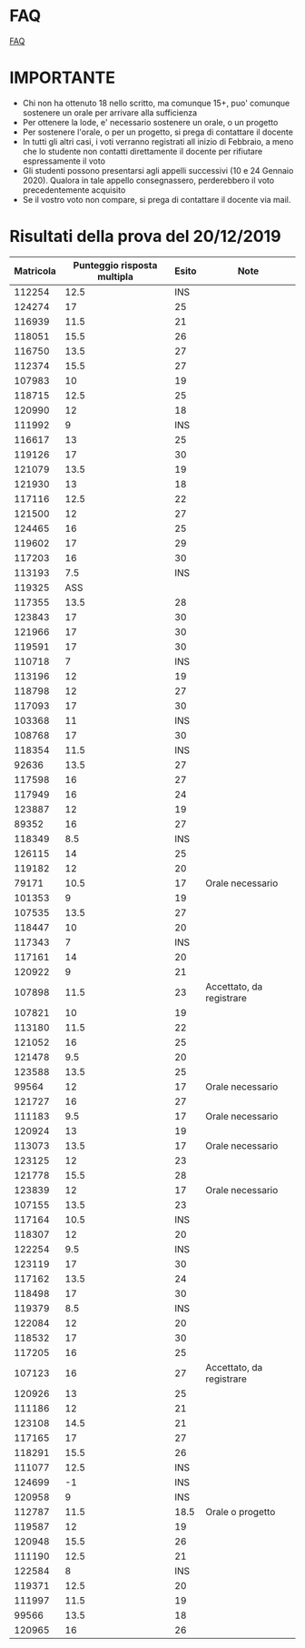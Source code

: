 # FAQ

<a href="https://github.com/HiPeRT/cp19/blob/master/FAQ.md">FAQ</a>

# IMPORTANTE

<ul>
<li>Chi non ha ottenuto 18 nello scritto, ma comunque 15+, puo' comunque sostenere un orale per arrivare alla sufficienza</li>
<li>Per ottenere la lode, e' necessario sostenere un orale, o un progetto</li>
<li>Per sostenere l'orale, o per un progetto, si prega di contattare il docente</li>
<li>In tutti gli altri casi, i voti verranno registrati all inizio di Febbraio, a meno che lo studente non contatti direttamente il docente per rifiutare espressamente il voto</li>
<li>Gli studenti possono presentarsi agli appelli successivi (10 e 24 Gennaio 2020). Qualora in tale appello consegnassero, perderebbero il voto precedentemente acquisito</li>
<li>Se il vostro voto non compare, si prega di contattare il docente via mail.</li>
</ul>

# Risultati della prova del 20/12/2019

| Matricola | Punteggio risposta multipla | Esito | Note                     |
|-----------|-----------------------------|-------|--------------------------|
| 112254    | 12\.5                       | INS   |
| 124274    | 17                          | 25    |
| 116939    | 11\.5                       | 21    |
| 118051    | 15\.5                       | 26    |
| 116750    | 13\.5                       | 27    |
| 112374    | 15\.5                       | 27    |
| 107983    | 10                          | 19    |
| 118715    | 12\.5                       | 25    |
| 120990    | 12                          | 18    |
| 111992    | 9                           | INS   |
| 116617    | 13                          | 25    |
| 119126    | 17                          | 30    |
| 121079    | 13\.5                       | 19    |
| 121930    | 13                          | 18    |
| 117116    | 12\.5                       | 22    |
| 121500    | 12                          | 27    |
| 124465    | 16                          | 25    |
| 119602    | 17                          | 29    |
| 117203    | 16                          | 30    |
| 113193    | 7\.5                        | INS   |
| 119325    | ASS                         |
| 117355    | 13\.5                       | 28    |
| 123843    | 17                          | 30    |
| 121966    | 17                          | 30    |
| 119591    | 17                          | 30    |
| 110718    | 7                           | INS   |
| 113196    | 12                          | 19    |
| 118798    | 12                          | 27    |
| 117093    | 17                          | 30    |
| 103368    | 11                          | INS   |
| 108768    | 17                          | 30    |
| 118354    | 11\.5                       | INS   |
| 92636     | 13\.5                       | 27    |
| 117598    | 16                          | 27    |
| 117949    | 16                          | 24    |
| 123887    | 12                          | 19    |
| 89352     | 16                          | 27    |
| 118349    | 8\.5                        | INS   |
| 126115    | 14                          | 25    |
| 119182    | 12                          | 20    |
| 79171     | 10\.5                       | 17    | Orale necessario         |
| 101353    | 9                           | 19    |
| 107535    | 13\.5                       | 27    |
| 118447    | 10                          | 20    |
| 117343    | 7                           | INS   |
| 117161    | 14                          | 20    |
| 120922    | 9                           | 21    |
| 107898    | 11\.5                       | 23    | Accettato, da registrare |
| 107821    | 10                          | 19    |
| 113180    | 11\.5                       | 22    |
| 121052    | 16                          | 25    |
| 121478    | 9\.5                        | 20    |
| 123588    | 13\.5                       | 25    |
| 99564     | 12                          | 17    | Orale necessario         |
| 121727    | 16                          | 27    |
| 111183    | 9\.5                        | 17    | Orale necessario         |
| 120924    | 13                          | 19    |
| 113073    | 13\.5                       | 17    | Orale necessario         |
| 123125    | 12                          | 23    |
| 121778    | 15\.5                       | 28    |
| 123839    | 12                          | 17    | Orale necessario         |
| 107155    | 13\.5                       | 23    |
| 117164    | 10\.5                       | INS   |
| 118307    | 12                          | 20    |
| 122254    | 9\.5                        | INS   |
| 123119    | 17                          | 30    |
| 117162    | 13\.5                       | 24    |
| 118498    | 17                          | 30    |
| 119379    | 8\.5                        | INS   |
| 122084    | 12                          | 20    |
| 118532    | 17                          | 30    |
| 117205    | 16                          | 25    |
| 107123    | 16                          | 27    | Accettato, da registrare |
| 120926    | 13                          | 25    |
| 111186    | 12                          | 21    |
| 123108    | 14\.5                       | 21    |
| 117165    | 17                          | 27    |
| 118291    | 15\.5                       | 26    |
| 111077    | 12\.5                       | INS   |
| 124699    | \-1                         | INS   |
| 120958    | 9                           | INS   |
| 112787    | 11\.5                       | 18\.5 | Orale o progetto         |
| 119587    | 12                          | 19    |
| 120948    | 15\.5                       | 26    |
| 111190    | 12\.5                       | 21    |
| 122584    | 8                           | INS   |
| 119371    | 12\.5                       | 20    |
| 111997    | 11\.5                       | 19    |
| 99566     | 13\.5                       | 18    |
| 120965    | 16                          | 26    |
